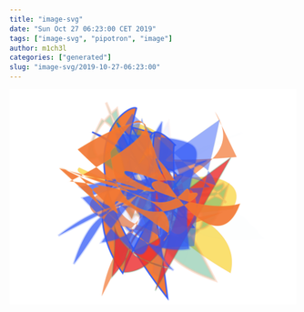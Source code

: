 ```yaml
---
title: "image-svg"
date: "Sun Oct 27 06:23:00 CET 2019"
tags: ["image-svg", "pipotron", "image"]
author: m1ch3l
categories: ["generated"]
slug: "image-svg/2019-10-27-06:23:00"
---
```


![](image.svg)
